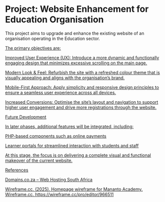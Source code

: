 # Project: Website Enhancement for Education Organisation

This project aims to upgrade and enhance the existing website of an organisation operating in the Education sector.

<u>The primary objectives are<u/>:

Improved User Experience (UX): Introduce a more dynamic and functionally engaging design that minimizes excessive scrolling on the main page.

Modern Look & Feel: Refurbish the site with a refreshed colour theme that is visually appealing and aligns with the organisation’s brand.

Mobile-First Approach: Apply simplicity and responsive design principles to ensure a seamless user experience across all devices.

Increased Conversions: Optimise the site’s layout and navigation to support higher user engagement and drive more registrations through the website.

Future Development

In later phases, additional features will be integrated, including:

PHP-based components such as online payments

Learner portals for streamlined interaction with students and staff

At this stage, the focus is on delivering a complete visual and functional makeover of the current website.

References

Domains.co.za – Web Hosting South Africa

Wireframe.cc. (2025). Homepage wireframe for Mananto Academy. Wireframe.cc. https://wireframe.cc/pro/editor/966511
